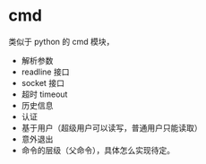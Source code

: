 # cmd

类似于 python 的 cmd 模块，

- 解析参数
- readline 接口
- socket 接口
- 超时 timeout
- 历史信息
- 认证
- 基于用户（超级用户可以读写，普通用户只能读取）
- 意外退出
- 命令的层级（父命令），具体怎么实现待定。
